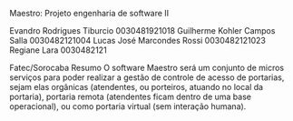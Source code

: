 Maestro: Projeto engenharia de software II

Evandro Rodrigues Tiburcio   0030481921018 
	Guilherme Kohler Campos Salla   0030482121004
Lucas José Marcondes Rossi   0030482121023
Regiane Lara          0030482121

Fatec/Sorocaba 
Resumo
O software Maestro será um conjunto de micros serviços para poder realizar a  gestão de controle de acesso de portarias, sejam elas orgânicas (atendentes, ou porteiros, atuando no local da portaria), portaria remota (atendentes ficam dentro de uma base operacional), ou como portaria virtual (sem interação humana).
